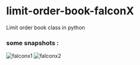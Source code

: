 # limit-order-book-falconX
Limit order book class in python

### some snapshots : 

![falconx1](https://user-images.githubusercontent.com/26687042/54477562-0c632e00-482f-11e9-8c03-f3ae4bfc29d7.png)
![falconx2](https://user-images.githubusercontent.com/26687042/54477563-0c632e00-482f-11e9-83c4-1775cd930e6b.png)
